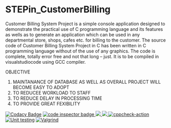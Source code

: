 # STEPin_CustomerBilling
Customer Billing System Project is a simple console application designed to demonstrate the practical use of C programming language and its features as wells as to generate an application which can be used in any departmental store, shops, cafes etc. for billing to the customer.
The source code of Customer Billing System Project in C has been written in C programming language without of the use of any graphics. The code is complete, totally error free and not that long – just. It is to be compiled in visualstudiocode using GCC compiler.


OBJECTIVE
1. MAINTANANCE OF DATABASE AS WELL AS OVERALL PROJECT WILL BECOME EASY TO ADOPT
2. TO REDUCEE WORKLOAD TO STAFF
3. TO REDUCE DELAY IN PROCESSING TIME
4. TO PROVIDE GREAT FEXIBILITY

  [![Codacy Badge](https://app.codacy.com/project/badge/Grade/e411e4645e3a4ba3925c8f984994e218)](https://www.codacy.com/gh/JettaLikhitha21/-JettaLikhitha21-Stepin_Bank-Management-System/dashboard?utm_source=github.com&amp;utm_medium=referral&amp;utm_content=JettaLikhitha21/-JettaLikhitha21-Stepin_Bank-Management-System&amp;utm_campaign=Badge_Grade)
<a href="https://frontend.code-inspector.com/public/user/github/JettaLikhitha21">
   <img src="https://code-inspector.com/public/badge/user/github/JettaLikhitha21?style=light" alt="code inspector badge" />
   <img src="https://www.code-inspector.com/project/27760/score/svg"/>
   <img src="https://www.code-inspector.com/project/27760/status/svg"/>
</a>
[![cppcheck-action](https://github.com/JettaLikhitha21/-JettaLikhitha21-Stepin_Bank-Management-System/actions/workflows/cppcheck.yml/badge.svg)](https://github.com/JettaLikhitha21/-JettaLikhitha21-Stepin_Bank-Management-System/actions/workflows/cppcheck.yml)
[![Unit testing](https://github.com/JettaLikhitha21/-JettaLikhitha21-Stepin_Bank-Management-System/actions/workflows/unit-test.yml/badge.svg)](https://github.com/JettaLikhitha21/-JettaLikhitha21-Stepin_Bank-Management-System/actions/workflows/unit-test.yml)
[![Valgrind](https://github.com/JettaLikhitha21/-JettaLikhitha21-Stepin_Bank-Management-System/actions/workflows/Valgrind.yml/badge.svg)](https://github.com/JettaLikhitha21/-JettaLikhitha21-Stepin_Bank-Management-System/actions/workflows/Valgrind.yml)
